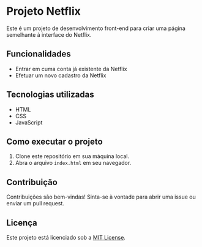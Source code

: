 # Projeto Netflix

Este é um projeto de desenvolvimento front-end para criar uma página semelhante à interface do Netflix.

## Funcionalidades
- Entrar em cuma conta já existente da Netflix
- Efetuar um novo cadastro da Netflix

## Tecnologias utilizadas

- HTML
- CSS
- JavaScript

## Como executar o projeto

1. Clone este repositório em sua máquina local.
2. Abra o arquivo `index.html` em seu navegador.

## Contribuição

Contribuições são bem-vindas! Sinta-se à vontade para abrir uma issue ou enviar um pull request.

## Licença

Este projeto está licenciado sob a [MIT License](https://opensource.org/licenses/MIT).